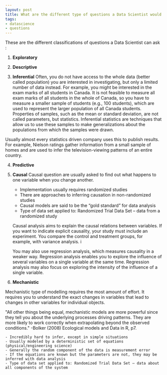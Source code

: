 ```yaml
---
layout: post
title: What are the different type of questions a Data Scientist would ask ?
tags:
- datascience
- questions
---
```


These are the different classifications of questions a Data Scientist can ask :

1. **Exploratory**

2. **Descriptive**

3. **Inferential**
Often, you do not have access to the whole data (better called population) you are interested in investigating, but only a limited number of data instead. For example, you might be interested in the exam marks of all students in Canada. It is not feasible to measure all exam marks of all students in the whole of Canada, so you have to measure a smaller sample of students (e.g., 100 students), which are used to represent the larger population of all Canada students. Properties of samples, such as the mean or standard deviation, are not called parameters, but statistics. Inferential statistics are techniques that allow us to use these samples to make generalizations about the populations from which the samples were drawn.

Usually almost every statistics driven company uses this to publish results. For example, Nielson ratings gather information from a small sample of homes and are used to infer the television-viewing patterns of an entire country.

4. **Predictive**

5. **Causal**
Causal question are usually asked to find out what happens to one variable when you change another.

	- Implementation usually requires randomized studies
	- There are approaches to inferring causation in non-randomized studies
	- Causal models are said to be the “gold standard” for data analysis
	- Type of data set applied to: Randomized Trial Data Set – data from a randomized study

	Causal analysis aims to explain the causal relations between variables. If you want to indicate explicit causality, your study must include an experiment. You compare the control and treatment groups, for example, with variance analysis.  i

	You may also use regression analysis, which measures causality in a weaker way. Regression analysis enables you to explore the influence of several variables on a single variable at the same time. Regression analysis may also focus on exploring the intensity of the influence of a single variable.

6. **Mechanistic**

Mechanistic type of modelling requires the most amount of effort. It requires you to understand the exact changes in variables that lead to changes in other variables for individual objects.

"All other things being equal, mechanistic models are more powerful since they tell you about the underlying processes driving patterns. They are more likely to work correctly when extrapolating beyond the observed conditions."
-Bolker (2008) Ecological models and Data in R, p7.


	- Incredibly hard to infer, except in simple situations
	- Usually modeled by a deterministic set of equations (physical/engineering science)
	- Generally the random component of the data is measurement error
	- If the equations are known but the parameters are not, they may be inferred with data analysis
	- Type of data set applied to: Randomized Trial Data Set – data about all components of the system


